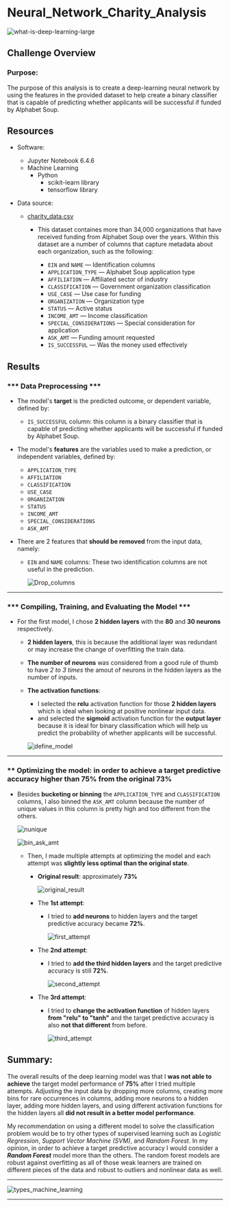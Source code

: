 # Neural_Network_Charity_Analysis

![what-is-deep-learning-large](https://user-images.githubusercontent.com/89308251/148670046-54ee764e-52a5-4cfa-99f6-05497c0e4002.jpg)


## Challenge Overview

### Purpose:

   The purpose of this analysis is to create a deep-learning neural network by using the features in the provided dataset to help create a binary classifier that is capable of predicting whether applicants will be successful if funded by Alphabet Soup.
 
## Resources
- Software:
   - Jupyter Notebook 6.4.6
   - Machine Learning
      - Python 
         - scikit-learn library
         - tensorflow library
   
- Data source: 
   - [charity_data.csv](https://github.com/SYDsCorner/Neural_Network_Charity_Analysis/blob/main/Resources/charity_data.csv)

      - This dataset containes more than 34,000 organizations that have received funding from Alphabet Soup over the years. Within this dataset are a number of columns that
        capture metadata about each organization, such as the following:

        - `EIN` and `NAME` — Identification columns
        - `APPLICATION_TYPE` — Alphabet Soup application type
        - `AFFILIATION` — Affiliated sector of industry
        - `CLASSIFICATION` — Government organization classification
        - `USE_CASE` — Use case for funding
        - `ORGANIZATION` — Organization type
        - `STATUS` — Active status
        - `INCOME_AMT` — Income classification
        - `SPECIAL_CONSIDERATIONS` — Special consideration for application
        - `ASK_AMT` — Funding amount requested
        - `IS_SUCCESSFUL` — Was the money used effectively

   
   
## Results 

### *** Data Preprocessing ***
   - The model's **target** is the predicted outcome, or dependent variable, defined by:
      - `IS_SUCCESSFUL` column: this column is a binary classifier that is capable of predicting whether applicants will be successful if funded by Alphabet Soup.
      
   - The model's **features** are the variables used to make a prediction, or independent variables, defined by:
      - `APPLICATION_TYPE` 
      - `AFFILIATION`
      - `CLASSIFICATION` 
      - `USE_CASE` 
      - `ORGANIZATION` 
      - `STATUS`
      - `INCOME_AMT` 
      - `SPECIAL_CONSIDERATIONS` 
      - `ASK_AMT` 
      
   - There are 2 features that **should be removed** from the input data, namely:
      - `EIN` and `NAME` columns: These two identification columns are not useful in the prediction. 
      
        ![Drop_columns](https://user-images.githubusercontent.com/89308251/148670603-121b5456-f25e-4564-9536-72a7fe787d2e.png)

------------------------------------------

### *** Compiling, Training, and Evaluating the Model ***
   - For the first model, I chose **2 hidden layers** with the **80** and **30 neurons** respectively.
      - **2 hidden layers**, this is because the additional layer was redundant or may increase the change of overfitting the train data.
      - **The number of neurons** was considered from a good rule of thumb to have *2 to 3 times* the amout of neurons in the hidden layers as the number of inputs.
      - **The activation functions**:
         - I selected the **relu** activation function for those **2 hidden layers** which is ideal when looking at positive nonlinear input data.
         - and selected the **sigmoid** activation function for the **output layer** because it is ideal for binary classification which will help us predict the probability of
           whether applicants will be successful.
           
          ![define_model](https://user-images.githubusercontent.com/89308251/148670697-983abeb0-93fc-4924-9252-2dd6f1bdcb8f.png)

------------------------------------------

### ** Optimizing the model: in order to achieve a target predictive accuracy higher than 75% from the **original 73%**
   - Besides **bucketing or binning** the `APPLICATION_TYPE` and `CLASSIFICATION` columns, I also binned the `ASK_AMT` column because the number of unique values in this
     column is pretty high and too different from the others. 
      
      ![nunique](https://user-images.githubusercontent.com/89308251/148671557-54b2addd-6740-4de5-ba11-35093a7581a6.png)

      
      ![bin_ask_amt](https://user-images.githubusercontent.com/89308251/148670530-a3ef4fee-d9d1-4ede-a300-165efa3dc6b8.png)

      
      - Then, I made multiple attempts at optimizing the model and each attempt was **slightly less optimal than the original state**.
      
         - **Original result**: approximately **73%**
            
            ![original_result](https://user-images.githubusercontent.com/89308251/148671119-e6b3c12c-9f1d-44bc-a6f3-2ff9e1e2b78f.png)

         - The **1st attempt**: 
            - I tried to **add neurons** to hidden layers and the target predictive accuracy became **72%**.
               
               ![first_attempt](https://user-images.githubusercontent.com/89308251/148671015-0760e5a2-2ca6-41f2-afae-b780b27c3d3d.png)

               
         - The **2nd attempt**:
            - I tried to **add the third hidden layers** and the target predictive accuracy is still **72%**.

               ![second_attempt](https://user-images.githubusercontent.com/89308251/148671290-1327c2df-40b9-4bcc-9889-c9ea4a56fc2a.png)


         - The **3rd attempt**: 
            - I tried to **change the activation function** of hidden layers **from "relu" to "tanh"** and the target predictive accuracy is also **not that different** from
              before.
               
               ![third_attempt](https://user-images.githubusercontent.com/89308251/148671355-c6337758-83e0-4578-9b13-04ec9346ca23.png)

   

## Summary: 

The overall results of the deep learning model was that I **was not able to achieve** the target model performance of **75%** after I tried multiple attempts. Adjusting the input data by dropping more columns, creating more bins for rare occurrences in columns, adding more neurons to a hidden layer, adding more hidden layers, and using different activation functions for the hidden layers all **did not result in a better model performance**. 

My recommendation on using a different model to solve the classification problem would be to try other types of supervised learning such as *Logistic Regression*, *Support Vector Machine (SVM)*, and *Random Forest*. In my opinion, in order to achieve a target predictive accuracy I would consider a ***Random Forest*** model more than the others. The random forest models are robust against overfitting as all of those weak learners are trained on different pieces of the data and robust to outliers and nonlinear data as well.    
   
--------------------------------------------

![types_machine_learning](https://user-images.githubusercontent.com/89308251/148670300-79c23207-49c7-4a6d-b3c5-bbf2b0fcc04a.png)

--------------------------------------------
 
   
